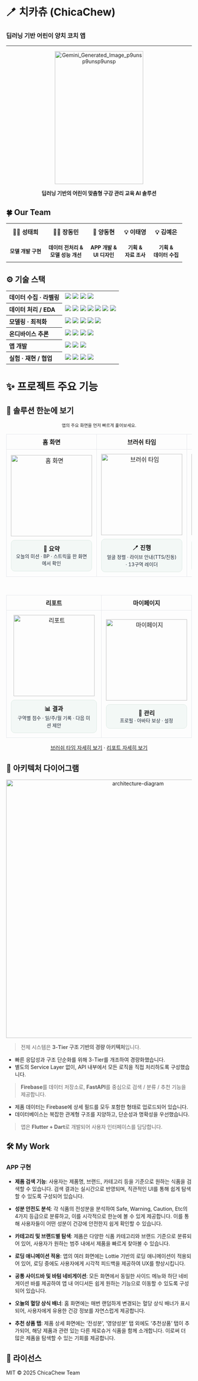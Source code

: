 # 🪥 치카츄 (ChicaChew)
### 딥러닝 기반 어린이 양치 코치 앱
---
<p align="center">
  <img width="240" height="360" alt="Gemini_Generated_Image_p9unsp9unsp9unsp" src="https://github.com/user-attachments/assets/c43c5723-7853-4542-bb28-8523ed4a9d77" />
</p>

</p>
<p align="center">
  <strong>딥러닝 기반의 어린이 맞춤형 구강 관리 교육 AI 솔루션</strong>
</p>

<h2>🍀 Our Team</h2>

<table align="center">
  <tr>
    <th style="padding: 10px; font-size: 16px;">👨‍💻 성태희</th>
    <th style="padding: 10px; font-size: 16px;">👨‍💻 장동민</th>
    <th style="padding: 10px; font-size: 16px;">📱 양동현</th>
    <th style="padding: 10px; font-size: 16px;">💡 이태영</th>
    <th style="padding: 10px; font-size: 16px;">💡 김예은</th>
  </tr>
  <tr>
    <td align="center" style="padding: 10px; font-size: 14px;"><strong>모델 개발 구현</strong></td>
    <td align="center" style="padding: 10px; font-size: 14px;"><strong>데이터 전처리 &<br> 모델 성능 개선</strong></td>
    <td align="center" style="padding: 10px; font-size: 14px;"><strong>APP 개발 & <br>UI 디자인</strong></td>
    <td align="center" style="padding: 10px; font-size: 14px;"><strong>기획 & <br>자료 조사</strong></td>
    <td align="center" style="padding: 10px; font-size: 14px;"><strong>기획 & <br>데이터 수집</strong></td>
  </tr>
</table>


## ⚙️ 기술 스택

<table>
  <tr>
    <th align="left">데이터 수집 · 라벨링</th>
    <td>
      <img src="https://img.shields.io/badge/Custom%20Recorder-따라츄-6A5ACD"/>
      <img src="https://img.shields.io/badge/MediaPipe-Tasks-14A0C4?logo=google"/>
      <img src="https://img.shields.io/badge/OpenCV-Tooling-5C3EE8?logo=opencv&logoColor=white"/>
      <img src="https://img.shields.io/badge/LOSO-CV%20Protocol-2E7D32"/>
    </td>
  </tr>
  <tr>
    <th align="left">데이터 처리 / EDA</th>
    <td>
      <img src="https://img.shields.io/badge/Pandas-2.2.3-150458?logo=pandas&logoColor=white"/>
      <img src="https://img.shields.io/badge/NumPy-2.2.5-013243?logo=numpy&logoColor=white"/>
      <img src="https://img.shields.io/badge/scikit--learn-1.6.1-F7931E?logo=scikitlearn"/>
      <img src="https://img.shields.io/badge/Matplotlib-Plotting-11557C?logo=matplotlib"/>
      <img src="https://img.shields.io/badge/RapidFuzz-3.13.0-820AD1"/>
      <img src="https://img.shields.io/badge/KoNLPy-0.6.0-00CED1"/>
      <img src="https://img.shields.io/badge/jamo-0.4.1-FF69B4"/>
    </td>
  </tr>
  <tr>
    <th align="left">모델링 · 최적화</th>
    <td>
      <img src="https://img.shields.io/badge/TensorFlow-Training-FF6F00?logo=tensorflow&logoColor=white"/>
      <img src="https://img.shields.io/badge/CNN+GRU-Sequence%20Model-009688"/>
      <img src="https://img.shields.io/badge/Optuna-HPO-792EE5"/>
      <img src="https://img.shields.io/badge/Time%20Features-Velocity%20%7C%20Angles-455A64"/>
      <img src="https://img.shields.io/badge/Feature%20Set-Hand%2021%20%2B%20Face%20Cues-37474F"/>
    </td>
  </tr>
  <tr>
    <th align="left">온디바이스 추론</th>
    <td>
      <img src="https://img.shields.io/badge/TFLite-Interpreter-34A853?logo=tensorflow&logoColor=white"/>
      <img src="https://img.shields.io/badge/tflite_flutter-FF6F00"/>
      <img src="https://img.shields.io/badge/SELECT_TF_OPS/Unroll-GRU%20Export-546E7A"/>
      <img src="https://img.shields.io/badge/Latency-~ms%20Level-757575"/>
    </td>
  </tr>
  <tr>
    <th align="left">앱 개발</th>
    <td>
      <!-- ⬇️ 고정 항목 -->
      <img src="https://img.shields.io/badge/Flutter-3.35.3-02569B?logo=flutter"/>
      <img src="https://img.shields.io/badge/Dart-3.9.2-0175C2?logo=dart"/>
      <img src="https://img.shields.io/badge/Android_Studio-Narwhal%203-3DDC84?logo=androidstudio"/>
    </td>
  </tr>
  <tr>
    <th align="left">실험 · 재현 / 협업</th>
    <td>
      <img src="https://img.shields.io/badge/Jupyter-Notebooks-F37626?logo=jupyter&logoColor=white"/>
      <img src="https://img.shields.io/badge/Weights%20%26%20Artifacts-Tracked-455A64"/>
      <img src="https://img.shields.io/badge/Bootstrap%20CI-Stats-607D8B"/>
      <img src="https://img.shields.io/badge/Git-GitHub-181717?logo=github"/>
    </td>
  </tr>
</table>


# ✨ 프로젝트 주요 기능

<h2>🧩 솔루션 한눈에 보기</h2>
<p align="center"><sub>앱의 주요 화면을 먼저 빠르게 훑어보세요.</sub></p>

<div align="center">

<!-- 1행: 홈 · 브러쉬 타임 · 교육 자료 -->
<table style="border-collapse:collapse;">
  <tr>
    <th align="center" style="padding:8px;border:1px solid #e5e7eb;">홈 화면</th>
    <th align="center" style="padding:8px;border:1px solid #e5e7eb;">브러쉬 타임</th>
    <th align="center" style="padding:8px;border:1px solid #e5e7eb;">교육 자료</th>
  </tr>
  <tr>
    <td align="center" style="padding:12px;border:1px solid #e5e7eb;">
      <img src="https://github.com/user-attachments/assets/ea8f5204-37c3-4d15-8c87-e975d76a2274"
           alt="홈 화면" width="220"/>
      <div style="margin-top:10px;background:#F3F8F6;border:1px solid #DDEAE4;border-radius:10px;padding:10px 12px;">
        <div style="font-weight:700;">📌 요약</div>
        <div style="font-size:13px;line-height:1.5;color:#1f2937;">
          오늘의 미션 · BP · 스트릭을 한 화면에서 확인
        </div>
      </div>
    </td>
    <td align="center" style="padding:12px;border:1px solid #e5e7eb;">
      <img src="https://github.com/user-attachments/assets/d47c0f81-3e40-4d00-bb9d-34804b459765"
           alt="브러쉬 타임" width="220"/>
      <div style="margin-top:10px;background:#F3F8F6;border:1px solid #DDEAE4;border-radius:10px;padding:10px 12px;">
        <div style="font-weight:700;">🪥 진행</div>
        <div style="font-size:13px;line-height:1.5;color:#1f2937;">
          얼굴 정렬 · 라이브 안내(TTS/진동) · 13구역 레이더
        </div>
      </div>
    </td>
    <td align="center" style="padding:12px;border:1px solid #e5e7eb;">
      <img src="https://github.com/user-attachments/assets/3ed02c72-8129-45b9-979d-3dd9d4d1cdf8"
           alt="교육 자료" width="220"/>
      <div style="margin-top:10px;background:#F3F8F6;border:1px solid #DDEAE4;border-radius:10px;padding:10px 12px;">
        <div style="font-weight:700;">🎓 가이드</div>
        <div style="font-size:13px;line-height:1.5;color:#1f2937;">
          양치 튜토리얼 · 올바른 자세 · 단계별 학습
        </div>
      </div>
    </td>
  </tr>
</table>

<br/>

<!-- 2행: 리포트 · 마이페이지 -->
<table style="border-collapse:collapse;">
  <tr>
    <th align="center" style="padding:8px;border:1px solid #e5e7eb;">리포트</th>
    <th align="center" style="padding:8px;border:1px solid #e5e7eb;">마이페이지</th>
  </tr>
  <tr>
    <td align="center" style="padding:12px;border:1px solid #e5e7eb;">
      <img src="https://github.com/user-attachments/assets/eb53aa5e-bae5-48ea-8b85-872b8afaa79d"
           alt="리포트" width="220"/>
      <div style="margin-top:10px;background:#F3F8F6;border:1px solid #DDEAE4;border-radius:10px;padding:10px 12px;">
        <div style="font-weight:700;">📊 결과</div>
        <div style="font-size:13px;line-height:1.5;color:#1f2937;">
          구역별 점수 · 일/주/월 기록 · 다음 미션 제안
        </div>
      </div>
    </td>
    <td align="center" style="padding:12px;border:1px solid #e5e7eb;">
      <img src="https://github.com/user-attachments/assets/766fe59a-661d-456b-b842-29f75be4bb02"
           alt="마이페이지" width="220"/>
      <div style="margin-top:10px;background:#F3F8F6;border:1px solid #DDEAE4;border-radius:10px;padding:10px 12px;">
        <div style="font-weight:700;">👤 관리</div>
        <div style="font-size:13px;line-height:1.5;color:#1f2937;">
          프로필 · 아바타 보상 · 설정
        </div>
      </div>
    </td>
  </tr>
</table>

</div>



<!-- 빠른 이동 링크 -->
<p align="center">
  <a href="#-브러쉬-타임--핵심-기능">브러쉬 타임 자세히 보기</a> ·
  <a href="#-리포트--핵심-기능">리포트 자세히 보기</a>
</p>



## 🔧 아키텍처 다이어그램

<p align="center">
  <img src="https://github.com/user-attachments/assets/0a12bfff-dec4-4a52-bad2-9afc72c52353" alt="architecture-diagram" width="700"/>
</p>

> 전체 시스템은 **3-Tier 구조 기반의 경량 아키텍처**입니다.  
 - 빠른 응답성과 구조 단순화를 위해 3-Tier를 개조하여 경량화했습니다.  
 - 별도의 Service Layer 없이, API 내부에서 모든 로직을 직접 처리하도록 구성했습니다.

> **Firebase**를 데이터 저장소로, **FastAPI**를 중심으로 검색 / 분류 / 추천 기능을 제공합니다.  
 - 제품 데이터는 Firebase에 상세 필드를 모두 포함한 형태로 업로드되어 있습니다.  
 - 데이터베이스는 복잡한 관계형 구조를 지양하고, 단순성과 명확성을 우선했습니다.

> 앱은 **Flutter + Dart**로 개발되어 사용자 인터페이스를 담당합니다.

## 🛠️ My Work

### APP 구현
- **제품 검색 기능**:
사용자는 제품명, 브랜드, 카테고리 등을 기준으로 원하는 식품을 검색할 수 있습니다. 검색 결과는 실시간으로 반영되며, 직관적인 UI를 통해 쉽게 탐색할 수 있도록 구성되어 있습니다.

- **성분 안전도 분석**:
각 식품의 전성분을 분석하여 Safe, Warning, Caution, Etc의 4가지 등급으로 분류하고, 이를 시각적으로 한눈에 볼 수 있게 제공합니다. 이를 통해 사용자들이 어떤 성분이 건강에 안전한지 쉽게 확인할 수 있습니다.


- **카테고리 및 브랜드별 탐색**:
제품은 다양한 식품 카테고리와 브랜드 기준으로 분류되어 있어, 사용자가 원하는 범주 내에서 제품을 빠르게 찾아볼 수 있습니다.

- **로딩 애니메이션 적용**:
앱의 여러 화면에는 Lottie 기반의 로딩 애니메이션이 적용되어 있어, 로딩 중에도 사용자에게 시각적 피드백을 제공하여 UX를 향상시킵니다.

- **공통 사이드바 및 바텀 네비게이션**:
모든 화면에서 동일한 사이드 메뉴와 하단 네비게이션 바를 제공하여 앱 내 어디서든 쉽게 원하는 기능으로 이동할 수 있도록 구성되어 있습니다.

- **오늘의 혈당 상식 배너**:
홈 화면에는 매번 랜덤하게 변경되는 혈당 상식 배너가 표시되어, 사용자에게 유용한 건강 정보를 자연스럽게 제공합니다.

- **추천 상품 탭**:
제품 상세 화면에는 ‘전성분’, ‘영양성분’ 탭 외에도 ‘추천상품’ 탭이 추가되어, 해당 제품과 관련 있는 다른 제로슈거 식품을 함께 소개합니다. 이로써 더 많은 제품을 탐색할 수 있는 기회를 제공합니다.


## 📄 라이선스
MIT © 2025 ChicaChew Team
